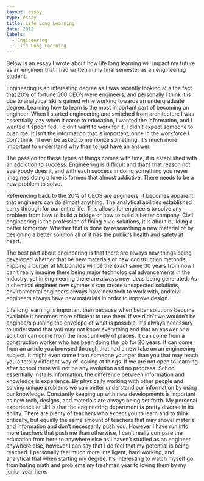 ```yaml
---
layout: essay
type: essay
title: Life Long Learning
date: 2012
labels:
  - Engineering
  - Life Long Learning
---
```


Below is an essay I wrote about how life long learning will impact my future as an engineer that I had written in my final semester as an engineering student.

Engineering is an interesting degree as I was recently looking at a the fact that 20% of fortune 500 CEO’s were engineers, and personally I think it is due to analytical skills gained while working towards an undergraduate degree. Learning how to learn is the most important part of becoming an engineer. When I started engineering and switched from architecture I was essentially lazy when it came to education, I wanted the information, and I wanted it spoon fed. I didn’t want to work for it, I didn’t expect someone to push me. It isn’t the information that is important, once in the workforce I don’t think I’ll ever be asked to memorize something. It’s much more important to understand why than to just have an answer.  

The passion for these types of things comes with time, it is established with an addiction to success. Engineering is difficult and that’s that reason not everybody does it, and with each success in doing something you never imagined doing a love is formed that almost addictive. There needs to be a new problem to solve.

Referencing back to the 20% of CEOS are engineers, it becomes apparent that engineers can do almost anything. The analytical abilities established carry through for our entire life. This allows for engineers to solve any problem from how to build a bridge or how to build a better company. Civil engineering is the profession of fining civic solutions, it is about building a better tomorrow. Whether that is done by researching a new material of by designing a better solution all of it has the public’s health and safety at heart. 

The best part about engineering is that there are always new things being developed whether that be new materials or new construction methods.  Flipping a burger at McDonalds will be the exact same 30 years from now I can’t really imagine there being major technological advancements in the industry, yet in engineering there are always new ideas being generated. As a chemical engineer new synthesis can create unexpected solutions, environmental engineers always have new tech to work with, and civil engineers always have new materials in order to improve design. 

Life long learning is important then because when better solutions become available it becomes more efficient to use them. If we didn’t we wouldn’t be engineers pushing the envelope of what is possible. It's always necessary to understand that you may not know everything and that an answer or a solution can come from the most unlikely of places. It can come from a construction worker who has been doing the job for 20 years. It can come from an article you browsed through that had a new take on an engineering subject. It might even come from someone younger than you that may teach you a totally different way of looking at things. If we are not open to learning after school there will not be any evolution and no progress. 
School essentially installs information, the difference between information and knowledge is experience. By physically working with other people and solving unique problems we can better understand our information by using our knowledge. Constantly keeping up with new developments is important as new tech, designs, and materials are always being set forth. 
My personal experience at UH is that the engineering department is pretty diverse in its ability. There are plenty of teachers who expect you to learn and to think critically, but equally the same amount of teachers that may shovel material and information and don’t necessarily push you. However I have run into more teachers that push me than otherwise, I can’t really compare the education from here to anywhere else as I haven’t studied as an engineer anywhere else, however I can say that I do feel that my potential is being reached. I personally feel much more intelligent, hard working, and analytical that when starting my degree. It’s interesting to watch myself go from hating math and problems my freshman year to loving them by my junior year here. 
